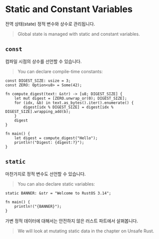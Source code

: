 # Static and Constant Variables

전역 상태(state) 정적 변수와 상수로 관리됩니다.
> Global state is managed with static and constant variables.

## `const`

컴파일 시점의 상수를 선언할 수 있습니다.
> You can declare compile-time constants:

```rust,editable
const DIGEST_SIZE: usize = 3;
const ZERO: Option<u8> = Some(42);

fn compute_digest(text: &str) -> [u8; DIGEST_SIZE] {
    let mut digest = [ZERO.unwrap_or(0); DIGEST_SIZE];
    for (idx, &b) in text.as_bytes().iter().enumerate() {
        digest[idx % DIGEST_SIZE] = digest[idx % DIGEST_SIZE].wrapping_add(b);
    }
    digest
}

fn main() {
    let digest = compute_digest("Hello");
    println!("Digest: {digest:?}");
}
```

## `static`
마찬가지로 정적 변수도 선언할 수 있습니다.
> You can also declare static variables:

```rust,editable
static BANNER: &str = "Welcome to RustOS 3.14";

fn main() {
    println!("{BANNER}");
}
```
가변 정적 데이터에 대해서는 안전하지 않은 러스트 파트에서 살펴봅니다.
> We will look at mutating static data in the chapter on Unsafe Rust.
